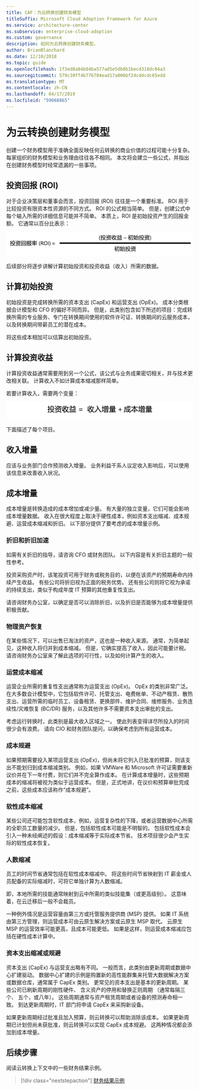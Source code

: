 ```yaml
---
title: CAF：为云转换创建财务模型
titleSuffix: Microsoft Cloud Adoption Framework for Azure
ms.service: architecture-center
ms.subservice: enterprise-cloud-adoption
ms.custom: governance
description: 如何为云转换创建财务模型。
author: BrianBlanchard
ms.date: 12/10/2018
ms.topic: guide
ms.openlocfilehash: 1f3ed8a84b84ba577ad5e5db8b1becd318dc04a3
ms.sourcegitcommit: 579c39ff4b776704ead17a006bf24cd4cdc65edd
ms.translationtype: MT
ms.contentlocale: zh-CN
ms.lasthandoff: 04/17/2019
ms.locfileid: "59068865"
---
```

# <a name="create-a-financial-model-for-cloud-transformation"></a>为云转换创建财务模型

创建一个财务模型用于准确全面反映任何云转换的商业价值的过程可能十分复杂。 每家组织的财务模型和业务理由往往各不相同。 本文将会建立一些公式，并指出在创建财务模型时经常遗漏的一些事项。

## <a name="return-on-investment-roi"></a>投资回报 (ROI)

对于企业决策层和董事会而言，投资回报 (ROI) 往往是一个重要标准。 ROI 用于比较投资有限资本性资源的不同方式。 ROI 的公式相当简单。 但是，创建公式中每个输入所需的详细信息可能并不简单。 本质上，ROI 是初始投资产生的回报金额。 它通常以百分比表示：

![投资回报 (ROI) = (投资收益 – 投资成本) / 投资成本](../_images/formula-roi.png)

<!-- markdownlint-disable MD036 -->
<!--*ROI = (Gain from Investment &minus; Initial Investment) / Initial Investment*-->
<!-- markdownlint-enable MD036 -->

后续部分将逐步讲解计算初始投资和投资收益（收入）所需的数据。

## <a name="calculating-initial-investment"></a>计算初始投资

初始投资是完成转换所需的资本支出 (CapEx) 和运营支出 (OpEx)。 成本分类根据会计模型和 CFO 的偏好不同而异。 但是，此类别包含如下所述的项目：完成转换所需的专业服务、专门在转换期间使用的软件许可证、转换期间的云服务成本，以及转换期间带薪员工的潜在成本。

将这些成本相加可以估算出初始投资。

## <a name="calculating-the-gain-from-investment"></a>计算投资收益

计算投资收益通常需要用到另一个公式，该公式与业务成果密切相关，并与技术更改相关联。 计算收入不如计算成本缩减那样简单。

若要计算收入，需要两个变量：

![投资收益 = 收入增量 + 成本增量](../_images/formula-gain-from-investment.png)

<!-- markdownlint-disable MD036 -->
<!--*Gain from Investment = Revenue Deltas + Cost Deltas*-->
<!-- markdownlint-enable MD036 -->

下面描述了每个项目。

## <a name="revenue-delta"></a>收入增量

应该与业务部门合作预测收入增量。 业务利益干系人议定收入影响后，可以使用该信息来改善收入状况。

## <a name="cost-deltas"></a>成本增量

成本增量是转换造成的成本增加或减少量。 有大量的独立变量，它们可能会影响成本增量数据。 收入在很大程度上取决于硬性成本，例如资本支出缩减、成本规避、运营成本缩减和折旧。 以下部分提供了要考虑的成本增量示例。

### <a name="depreciation-reductions-or-acceleration"></a>折旧和折旧加速

如需有关折旧的指导，请咨询 CFO 或财务团队。 以下内容是有关折旧主题的一般性参考。

投资采购资产时，该笔投资可用于财务或税务目的，以便在该资产的预期寿命内持续产生收益。 有些公司将折旧视为正面的税务优势。 还有些公司则将它视为承诺的持续支出，类似于构成年度 IT 预算的其他重复性支出。

请咨询财务办公室，以确定是否可以消除折旧，以及折旧是否能够为成本增量提供积极贡献。

### <a name="physical-asset-recovery"></a>物理资产恢复

在某些情况下，可以出售已淘汰的资产，这也是一种收入来源。 通常，为简单起见，这种收入将归并到成本缩减。 但是，它确实提高了收入，因此可能要计税。 请咨询财务办公室来了解此选项的可行性，以及如何计算产生的收入。

### <a name="operational-cost-reductions"></a>运营成本缩减

运营企业所需的重复性支出通常称为运营支出 (OpEx)。 OpEx 的类别非常广泛。 在大多数会计模型中，它包括软件许可、托管支出、电费帐单、不动产租赁、散热支出、运营所需的临时员工、设备租赁、更换部件、维护合同、维修服务、业务连续性/灾难恢复 (BC/DR) 服务，以及其他许多不需要资本支出审批的支出。

考虑运行转换时，此类别是最大收入区域之一。 使此列表变得详尽所投入的时间很少会有浪费。 请向 CIO 和财务团队提问，以确保考虑到所有运营成本。

### <a name="cost-avoidance"></a>成本规避

如果预期需要投入某项运营支出 (OpEx)，但尚未将它列入已批准的预算，则该支出不能划归到成本缩减类别。 例如，如果 VMWare 和 Microsoft 许可证需要重新议价并在下一年付费，则它们并不完全算作成本。 在计算成本增量时，这些预期成本的缩减将被视为类似于运营成本。 但是，正式地讲，在议价和预算审批完成之前，这些成本应该称作“成本规避”。

### <a name="soft-cost-reductions"></a>软性成本缩减

某些公司还可能包含软性成本，例如，运营复杂性的下降，或者运营数据中心所需的全职员工数量的减少。 但是，包括软性成本可能是不明智的。 包括软性成本会引入一种未经阐述的假设：成本缩减等于实际成本节省。 技术项目很少会产生实际的软性成本恢复。

### <a name="headcount-reductions"></a>人数缩减

员工的时间节省通常包括在软性成本缩减中。 将这些时间节省映射到 IT 薪金或人员配备的实际缩减时，可将它单独计算为人数缩减。

即，本地所需的技能通常映射到云中所需的类似技能集（或更高级别）。 这意味着，在云迁移后一般不会裁员。

一种例外情况是运营容量由第三方或托管服务提供商 (MSP) 提供。 如果 IT 系统由第三方管理，则运营成本可由云原生解决方案或云原生 MSP 取代。 云原生 MSP 的运营效率可能更高，且成本可能更低。 如果是这样，则运营成本缩减应包括在硬性成本计算中。

### <a name="capital-expense-reductions-or-avoidance"></a>资本支出缩减或规避

资本支出 (CapEx) 与运营支出略有不同。 一般而言，此类别由更新周期或数据中心扩建驱动。 数据中心扩建的示例是购置新的高性能群集来托管大数据解决方案或数据仓库，通常属于 CapEx 类别。 更常见的资本支出是基本的更新周期。 某些公司已刷新周期的刚性硬件、 含义资产的停用和替换正则周期 （通常每隔三个、 五个，或八年）。 这些周期通常与资产租赁周期或者设备的预测寿命相一致。 到达更新周期时，IT 部门将申请 CapEx 来采购新设备。

如果更新周期经过批准且加入预算，则云转换可以帮助消除该成本。 如果更新周期已计划但尚未获批准，则云转换可以实现 CapEx 成本规避。 这两种情况都会添加到成本增量。

## <a name="next-steps"></a>后续步骤

阅读云转换上下文中的一些财务结果示例。

> [!div class="nextstepaction"]
> [财务结果示例](./business-outcomes/fiscal-outcomes.md)